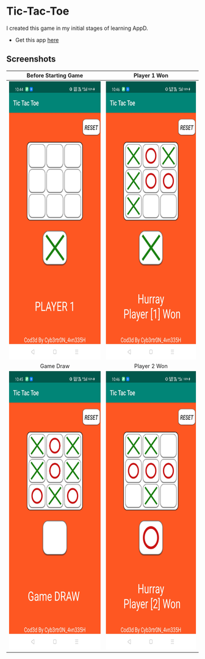 # Tic-Tac-Toe
I created this game in my initial stages of learning AppD.

* Get this app [here](app-release.apk)

## Screenshots
|Before Starting Game|Player 1 Won|
|:---:|:---:|
|<img src="ScreenShots/1.jpg" width="340" height="730" />|<img src="ScreenShots/2.jpg" width="340" height="730" />|
|Game Draw|Player 2 Won|
|<img src="ScreenShots/3.jpg" width="340" height="730" />|<img src="ScreenShots/4.jpg" width="340" height="730" />|
